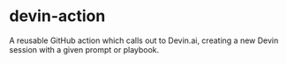 # devin-action
A reusable GitHub action which calls out to Devin.ai, creating a new Devin session with a given prompt or playbook.
